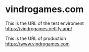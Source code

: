 # vindrogames.com

This is the URL of the test enviroment  
https://vindrogames.netlify.app/

This is the URL of production  
https://www.vindrogames.com